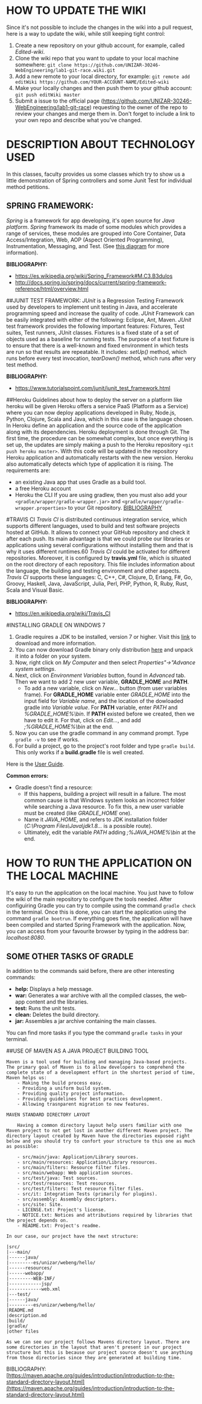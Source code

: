 # HOW TO UPDATE THE WIKI

Since it's not possible to include the changes in the wiki into a pull request, here is a way to update the wiki, while still keeping tight control:

1. Create a new repository on your github account, for example, called *Edited-wiki*.
2. Clone the wiki repo that you want to update to your local machine somewhere: `git clone https://github.com/UNIZAR-30246-WebEngineering/lab1-git-race.wiki.git`
3. Add a new remote to your local directory, for example: `git remote add editWiki https://github.com/YOUR-ACCOUNT-NAME/Edited-wiki`
4. Make your locally changes and then push them to your github account: `git push editWiki master`
5. Submit a issue to the official page (https://github.com/UNIZAR-30246-WebEngineering/lab1-git-race) requesting to the owner of the repo to review your changes and merge them in. Don't forget to include a link to your own repo and describe what you've changed.

# DESCRIPTION ABOUT TECHNOLOGY USED

In this classes, faculty provides us some classes which try to show us a little demonstration of Spring controllers and some Junit Test for individual method petitions.

## SPRING FRAMEWORK:
*Spring* is a framework for app developing, it's open source for *Java platform*. *Spring* framework its made of some modules which provides a range of services, these modules are grouped into Core Container, Data Access/Integration, Web, AOP (Aspect Oriented Programming), Instrumentation, Messaging, and Test.
	(See [this diagram](http://docs.spring.io/spring/docs/current/spring-framework-reference/html/images/spring-overview.png) for more information).

**BIBLIOGRAPHY:**
- https://es.wikipedia.org/wiki/Spring_Framework#M.C3.B3dulos 
- http://docs.spring.io/spring/docs/current/spring-framework-reference/html/overview.html

##JUNIT TEST FRAMEWORK:
*JUnit* is a Regression Testing Framework used by developers to implement unit testing in Java, and accelerate programming speed and increase the quality of code. *JUnit* Framework can be easily integrated with either of the following: Eclipse, Ant, Maven. *JUnit* test framework provides the following important features: Fixtures, Test suites, Test runners, JUnit classes. Fixtures is a fixed state of a set of objects used as a baseline for running tests. The purpose of a test fixture is to ensure that there is a well-known and fixed environment in which tests are run so that results are repeatable. It includes: *setUp()* method, which runs before every test invocation, *tearDown()* method, which runs after very test method.

**BIBLIOGRAPHY:** 
- https://www.tutorialspoint.com/junit/junit_test_framework.html

##Heroku
Guidelines about how to deploy the server on a platform like heroku will be given
Heroku offers a service PaaS (Platform as a Service) where you can now deploy applications developed in Ruby, Node.js, Python, Clojure, Scala and Java, which in this case is the language chosen. In Heroku define an application and the source code of the application along with its dependencies.
Heroku deployment is done through Git. The first time, the procedure can be somewhat complex, but once everything is set up, the updates are simply making a push to the Heroku repository `<git push heroku master>`. With this code will be updated in the repository Heroku application and automatically restarts with the new version. Heroku also automatically detects which type of application it is rising.
The requirements are:
- an existing Java app that uses Gradle as a build tool.
- a free Heroku account
- Heroku the CLI
If you are using gradlew, then you must also add your `<gradle/wrapper/gradle-wrapper.jar>` and `<gradle/wrapper/gradle-wrapper.properties>` to your Git repository.
[BIBLIOGRAPHY](https://devcenter.heroku.com/articles/deploying-gradle-apps-on-heroku)


#TRAVIS CI
*Travis CI* is distributed continuous integration service, which supports different languages, used to build and test software projects hosted at GitHub. It allows to connect your GitHub repository and check it after each push. Its main advantage is that we could probe our libraries or applications using several configurations without installing them and that is why it uses different runtimes.60 *Travis CI* could be activated for different repositories. Moreover, it is configured by **travis.yml** file, which is situated on the root directory of each repository. This file includes information about the language, the building and testing environment and other aspects. *Travis CI* supports these languages: C, C++, C#, Clojure, D, Erlang, F#, Go, Groovy, Haskell, Java, JavaScript, Julia, Perl, PHP, Python, R, Ruby, Rust, Scala and Visual Basic.

**BIBLIOGRAPHY:** 
- https://en.wikipedia.org/wiki/Travis_CI	

#INSTALLING GRADLE ON WINDOWS 7
1. Gradle requires a JDK to be installed, version 7 or higher. Visit this [link](http://www.oracle.com/technetwork/java/javase/downloads/index-jsp-138363.html#javasejdk) to download and more information.
2. You can now download Gradle binary only distribution [here](https://gradle.org/gradle-download/) and unpack it into a folder on your system.
3. Now, right click on *My Computer* and then select *Properties"->"Advance system settings*.
4. Next, click on *Environment Variables* button, found in *Advanced* tab. Then we want to add 2 new user variable, **GRADLE_HOME** and **PATH**.
    * To add a new variable, click on *New...* button (from user variables frame). For **GRADLE_HOME** variable enter *GRADLE_HOME* into the input field for *Variable name*, and the location of the dowloaded gradle into *Variable value*. For **PATH** variable, enter *PATH* and *%GRADLE_HOME%\bin*. If **PATH** existed before we created, then we have to edit it. For that, click on *Edit...*, and add *;%GRADLE_HOME%\bin* at the end.
5. Now you can use the gradle command in any command prompt. Type `gradle -v` to see if works.
6. For build a project, go to the project's root folder and type `gradle build`. This only works if a **build.gradle** file is well created.

Here is the [User Guide](https://docs.gradle.org/current/userguide/userguide_single.html).
		
**Common errors:**
- Gradle doesn't find a resource:
    - If this happens, building a project will result in a failure. The most common cause is that Windows system looks an incorrect folder while searching a Java resource. To fix this, a new user variable must be created (like *GRADLE_HOME* one).
    - Name it *JAVA_HOME*, and refers to JDK installation folder (*C:\Program Files\Java\jdk1.8...* is a possible route).
    - Ultimately, edit the variable *PATH* adding *;%JAVA_HOME%\bin* at the end.

# HOW TO RUN THE APPLICATION ON THE LOCAL MACHINE

It's easy to run the application on the local machine. You just have to follow the wiki of the main repository to configure the tools needed. After configuiring Gradle you can try to compile using the command `gradle check` in the terminal. Once this is done, you can start the application using the command `gradle bootrun`. If everything goes fine, the application will have been compiled and started Spring Framework with the application. Now, you can access from your favourite browser by typing in the address bar: *localhost:8080*.

## SOME OTHER TASKS OF GRADLE 

In addition to the commands said before, there are other interesting commands:
- **help:** Displays a help message.
- **war:** Generates a war archive with all the compiled classes, the web-app content and the libraries.
- **test:** Runs the unit tests.
- **clean:** Deletes the build directory.
- **jar:** Assembles a jar archive containing the main classes.

You can find more tasks if you type the command `gradle tasks` in your terminal.


##USE OF MAVEN AS A JAVA PROJECT BUILDING TOOL

	Maven is a tool used for building and managing Java-based projects. The primary goal of Maven is to allow developers to comprehend the complete state of a development effort in the shortest period of time, Maven helps us:
		- Making the build process easy.
		- Providing a uniform build system.
		- Providing quality project information.
		- Providing guidelines for best practices development.
		- Allowing trasnparent migration to new features.

	MAVEN STANDARD DIRECTORY LAYOUT

		Having a common directory layout help users familiar with one Maven project to not get lost in another different Maven project. The directory layout created by Maven have the directories exposed right below and you should try to confort your structure to this one as much as possible:

		- src/main/java: Application/Library sources.
		- src/main/resources: Application/Library resources. 
		- src/main/filters:	Resource filter files.
		- src/main/webapp: Web application sources.
		- src/test/java: Test sources.
		- src/test/resources: Test resources.
		- src/test/filters:	Test resource filter files.
		- src/it: Integration Tests (primarily for plugins).
		- src/assembly:	Assembly descriptors.
		- src/site:	Site.
		- LICENSE.txt: Project's license.
		- NOTICE.txt: Notices and attributions required by libraries that the project depends on.
		- README.txt: Project's readme.

	In our case, our project have the next structure:
	
	|src/
	|---main/
	|------java/
	|---------es/unizar/webeng/hello/
	|------resources/
	|------webapp/
	|---------WEB-INF/
	|------------jsp/
	|------------web.xml
	|---test/
	|------java/
	|---------es/unizar/webeng/hello/
	|README.md
	|description.md
	|build/
	|gradle/
	|other files

 	As we can see our project follows Mavens directory layout. There are some directories in the layout that aren't present in our project structure but this is because our project source doesn't use anything from those directories since they are generated at building time.
BIBLIOGRAPHY: [https://maven.apache.org/guides/introduction/introduction-to-the-standard-directory-layout.html](https://maven.apache.org/guides/introduction/introduction-to-the-standard-directory-layout.html)
